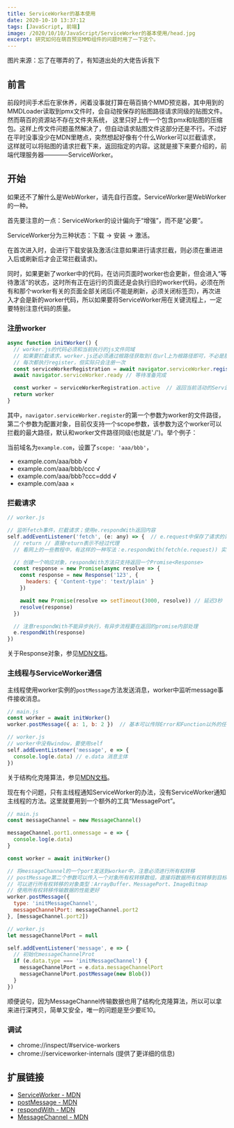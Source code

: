 ```yaml
---
title: ServiceWorker的基本使用
date: 2020-10-10 13:37:12
tags: [JavaScript, 前端]
image: /2020/10/10/JavaScript/ServiceWorker的基本使用/head.jpg
excerpt: 研究如何在萌百预览MMD组件的问题时用了一下这个。
---
```


图片来源：忘了在哪弄的了，有知道出处的大佬告诉我下

## 前言

前段时间手术后在家休养，闲着没事就打算在萌百搞个MMD预览器，其中用到的MMDLoader读取到pmx文件时，会自动按保存的贴图路径请求同级的贴图文件。然而萌百的资源站不存在文件夹系统，
这里只好上传一个包含pmx和贴图的压缩包。这样上传文件问题虽然解决了，但自动请求贴图文件这部分还是不行。不过好在平时没事没少在MDN里瞎点，突然想起好像有个什么Worker可以拦截请求，
这样就可以将贴图的请求拦截下来，返回指定的内容。这就是接下来要介绍的，前端代理服务器————ServiceWorker。

## 开始

如果还不了解什么是WebWorker，请先自行百度。ServiceWorker是WebWorker的一种。

首先要注意的一点：ServiceWorker的设计偏向于“增强”，而不是“必要”。

ServiceWorker分为三种状态：下载 -> 安装 -> 激活。

在首次进入时，会进行下载安装及激活(注意如果进行请求拦截，则必须在重进进入后或刷新后才会正常拦截请求)。

同时，如果更新了worker中的代码，在访问页面时worker也会更新，但会进入“等待激活”的状态，这时所有正在运行的页面还是会执行旧的worker代码，必须在所有和那个worker有关的页面全部关闭后(不能是刷新，必须关闭标签页)，再次进入才会是新的worker代码，所以如果要将ServiceWorker用在关键流程上，一定要特别注意代码的质量。

### 注册worker

``` js
async function initWorker() {
  // worker.js的代码必须和当前执行的js文件同域
  // 如果要拦截请求，worker.js还必须通过根路径获取到(在url上为根路径即可，不必是服务器上真实的网站跟路径)
  // 每次都执行register，但实际只会注册一次
  const serviceWorkerRegistration = await navigator.serviceWorker.register('worker.js', { scope: './' })
  await navigator.serviceWorker.ready // 等待准备完成

  const worker = serviceWorkerRegistration.active  // 返回当前活动的ServiceWorker
  return worker
}
```

其中，`navigator.serviceWorker.register`的第一个参数为worker的文件路径，第二个参数为配置对象，目前仅支持一个scope参数，该参数为这个worker可以拦截的最大路径，默认和worker文件路径同级(也就是'./')。举个例子：

当前域名为`example.com`，设置了`scope: 'aaa/bbb'`，
* example.com/aaa/bbb √
* example.com/aaa/bbb/ccc √
* example.com/aaa/bbb?ccc=ddd √
* example.com/aaa ×

### 拦截请求

``` js
// worker.js

// 监听fetch事件，拦截请求；使用e.respondWith返回内容
self.addEventListener('fetch', (e: any) => {  // e.request中保存了请求的详细信息，具体请自行打断点查看有哪些字段
  // return // 直接return表示不经过代理
  // 看网上的一些教程中，有这样的一种写法：e.respondWith(fetch(e.request)) 实际测试发现会遭遇一些奇怪的跨域问题。

  // 创建一个响应对象，respondWith方法只支持返回一个Promise<Response>
  const response = new Promise(async resolve => {
    const response = new Response('123', {
      headers: { 'Content-type': 'text/plain' }
    })

    await new Promise(resolve => setTimeout(3000, resolve)) // 延迟3秒
    resolve(response)
  })

  // 注意respondWith不能异步执行，有异步流程要在返回的promise内部处理
  e.respondWith(response)    
})
```

关于Response对象，参见[MDN文档](https://developer.mozilla.org/zh-CN/docs/Web/API/Response/Response)。

### 主线程与ServiceWorker通信

主线程使用worker实例的`postMessage`方法发送消息，worker中监听message事件接收消息。

``` js
// main.js
const worker = await initWorker()
worker.postMessage({ a: 1, b: 2 })  // 基本可以传除Error和Function以外的任何值，因为使用了结构化克隆算法

// worker.js
// worker中没有window，要使用self
self.addEventListener('message', e => {
  console.log(e.data) // e.data 消息主体
})
```

关于结构化克隆算法，参见[MDN文档](https://developer.mozilla.org/zh-CN/docs/Web/Guide/API/DOM/The_structured_clone_algorithm)。

现在有个问题，只有主线程通知ServiceWorker的办法，没有ServiceWorker通知主线程的方法。这里就要用到一个额外的工具“MessagePort”。

``` js
// main.js
const messageChannel = new MessageChannel()

messageChannel.port1.onmessage = e => {
  console.log(e.data)
}

const worker = await initWorker()

// 将messageChannel的一个port发送到worker中，注意必须进行所有权转移
// postMessage第二个参数可以传入一个对象所有权转移数组，直接将数据所有权转移到目标worker，并且这个对象在当前环境变得不可用。
// 可以进行所有权转移的对象类型：ArrayBuffer、MessagePort、ImageBitmap
// 使用所有权转移传输数据的性能更好
worker.postMessage({
  type: 'initMessageChannel',
  messageChannelPort: messageChannel.port2
}, [messageChannel.port2])

// worker.js
let messageChannelPort = null

self.addEventListener('message', e => {
  // 初始化messageChannelProt
  if (e.data.type === 'initMessageChannel') {
    messageChannelPort = e.data.messageChannelPort
    messageChannelPort.postMessage(new Blob())
  }
})
```

顺便说句，因为MessageChannel传输数据也用了结构化克隆算法，所以可以拿来进行深拷贝，简单又安全，唯一的问题是至少要IE10。

### 调试

* chrome://inspect/#service-workers
* chrome://serviceworker-internals (提供了更详细的信息)

## 扩展链接

* [ServiceWorker - MDN](https://developer.mozilla.org/zh-CN/docs/Web/API/ServiceWorker)
* [postMessage - MDN](https://developer.mozilla.org/zh-CN/docs/Web/API/Client/postMessage)
* [respondWith - MDN](https://developer.mozilla.org/zh-CN/docs/Web/API/FetchEvent/respondWith)
* [MessageChannel - MDN](https://developer.mozilla.org/zh-CN/docs/Web/API/MessageChannel)
